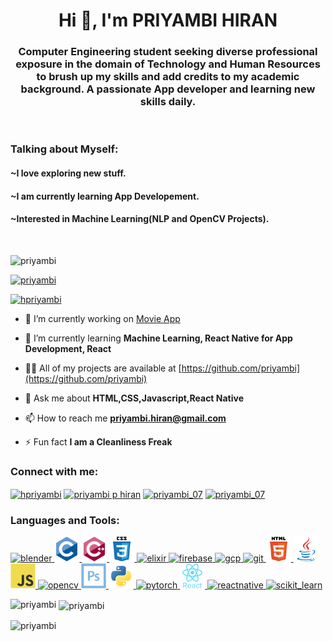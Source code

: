 <h1 align="center">Hi 👋, I'm PRIYAMBI HIRAN</h1>
<h3 align="center">Computer Engineering student seeking diverse professional exposure in the domain of Technology and Human Resources to brush up my skills and add credits to my academic background. A passionate App developer and learning new skills daily.</h3><br>

<h3 align="left">Talking about Myself:</h2>
<h4 align="left">~I love exploring new stuff.</h4>
<h4 align="left">~I am currently learning App Developement.</h4>
<h4 align="left">~Interested in Machine Learning(NLP and OpenCV Projects).</h4><br>


<p align="left"> <img src="https://komarev.com/ghpvc/?username=priyambi&label=Profile%20views&color=0e75b6&style=flat" alt="priyambi" /> </p>

<p align="left"> <a href="https://github.com/ryo-ma/github-profile-trophy"><img src="https://github-profile-trophy.vercel.app/?username=priyambi" alt="priyambi" /></a> </p>

<p align="left"> <a href="https://twitter.com/hpriyambi" target="blank"><img src="https://img.shields.io/twitter/follow/hpriyambi?logo=twitter&style=for-the-badge" alt="hpriyambi" /></a> </p>

- 🔭 I’m currently working on [Movie App](https://github.com/priyambi/Movie_App)


- 🌱 I’m currently learning **Machine Learning, React Native for App Development, React**

- 👨‍💻 All of my projects are available at [https://github.com/priyambi](https://github.com/priyambi)

- 💬 Ask me about **HTML,CSS,Javascript,React Native**

- 📫 How to reach me **priyambi.hiran@gmail.com**

- ⚡ Fun fact **I am a Cleanliness Freak**

<h3 align="left">Connect with me:</h3>
<p align="left">
<a href="https://twitter.com/hpriyambi" target="blank"><img align="center" src="https://raw.githubusercontent.com/rahuldkjain/github-profile-readme-generator/master/src/images/icons/Social/twitter.svg" alt="hpriyambi" height="30" width="40" /></a>
<a href="https://linkedin.com/in/priyambi p hiran" target="blank"><img align="center" src="https://raw.githubusercontent.com/rahuldkjain/github-profile-readme-generator/master/src/images/icons/Social/linked-in-alt.svg" alt="priyambi p hiran" height="30" width="40" /></a>
<a href="https://instagram.com/priyambi_07" target="blank"><img align="center" src="https://raw.githubusercontent.com/rahuldkjain/github-profile-readme-generator/master/src/images/icons/Social/instagram.svg" alt="priyambi_07" height="30" width="40" /></a>
<a href="https://www.codechef.com/users/priyambi_07" target="blank"><img align="center" src="https://cdn.jsdelivr.net/npm/simple-icons@3.1.0/icons/codechef.svg" alt="priyambi_07" height="30" width="40" /></a>
</p>

<h3 align="left">Languages and Tools:</h3>
<p align="left"> <a href="https://www.blender.org/" target="_blank"> <img src="https://download.blender.org/branding/community/blender_community_badge_white.svg" alt="blender" width="40" height="40"/> </a> <a href="https://www.cprogramming.com/" target="_blank"> <img src="https://raw.githubusercontent.com/devicons/devicon/master/icons/c/c-original.svg" alt="c" width="40" height="40"/> </a> <a href="https://www.w3schools.com/cpp/" target="_blank"> <img src="https://raw.githubusercontent.com/devicons/devicon/master/icons/cplusplus/cplusplus-original.svg" alt="cplusplus" width="40" height="40"/> </a> <a href="https://www.w3schools.com/css/" target="_blank"> <img src="https://raw.githubusercontent.com/devicons/devicon/master/icons/css3/css3-original-wordmark.svg" alt="css3" width="40" height="40"/> </a> <a href="https://elixir-lang.org" target="_blank"> <img src="https://www.vectorlogo.zone/logos/elixir-lang/elixir-lang-icon.svg" alt="elixir" width="40" height="40"/> </a> <a href="https://firebase.google.com/" target="_blank"> <img src="https://www.vectorlogo.zone/logos/firebase/firebase-icon.svg" alt="firebase" width="40" height="40"/> </a> <a href="https://cloud.google.com" target="_blank"> <img src="https://www.vectorlogo.zone/logos/google_cloud/google_cloud-icon.svg" alt="gcp" width="40" height="40"/> </a> <a href="https://git-scm.com/" target="_blank"> <img src="https://www.vectorlogo.zone/logos/git-scm/git-scm-icon.svg" alt="git" width="40" height="40"/> </a> <a href="https://www.w3.org/html/" target="_blank"> <img src="https://raw.githubusercontent.com/devicons/devicon/master/icons/html5/html5-original-wordmark.svg" alt="html5" width="40" height="40"/> </a> <a href="https://www.java.com" target="_blank"> <img src="https://raw.githubusercontent.com/devicons/devicon/master/icons/java/java-original.svg" alt="java" width="40" height="40"/> </a> <a href="https://developer.mozilla.org/en-US/docs/Web/JavaScript" target="_blank"> <img src="https://raw.githubusercontent.com/devicons/devicon/master/icons/javascript/javascript-original.svg" alt="javascript" width="40" height="40"/> </a> <a href="https://opencv.org/" target="_blank"> <img src="https://www.vectorlogo.zone/logos/opencv/opencv-icon.svg" alt="opencv" width="40" height="40"/> </a> <a href="https://www.photoshop.com/en" target="_blank"> <img src="https://raw.githubusercontent.com/devicons/devicon/master/icons/photoshop/photoshop-line.svg" alt="photoshop" width="40" height="40"/> </a> <a href="https://www.python.org" target="_blank"> <img src="https://raw.githubusercontent.com/devicons/devicon/master/icons/python/python-original.svg" alt="python" width="40" height="40"/> </a> <a href="https://pytorch.org/" target="_blank"> <img src="https://www.vectorlogo.zone/logos/pytorch/pytorch-icon.svg" alt="pytorch" width="40" height="40"/> </a> <a href="https://reactjs.org/" target="_blank"> <img src="https://raw.githubusercontent.com/devicons/devicon/master/icons/react/react-original-wordmark.svg" alt="react" width="40" height="40"/> </a> <a href="https://reactnative.dev/" target="_blank"> <img src="https://reactnative.dev/img/header_logo.svg" alt="reactnative" width="40" height="40"/> </a> <a href="https://scikit-learn.org/" target="_blank"> <img src="https://upload.wikimedia.org/wikipedia/commons/0/05/Scikit_learn_logo_small.svg" alt="scikit_learn" width="40" height="40"/> </a> </p>

<p><img align="left" src="https://github-readme-stats.vercel.app/api/top-langs?username=priyambi&show_icons=true&locale=en&layout=compact" alt="priyambi" /></p>
<p>&nbsp;<img align="center" src="https://github-readme-stats.vercel.app/api?username=priyambi&show_icons=true&locale=en" alt="priyambi" /></p>
<p><img align="center" src="https://github-readme-streak-stats.herokuapp.com/?user=priyambi&" alt="priyambi" /></p>


